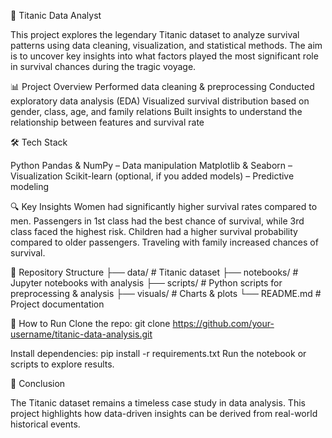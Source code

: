 🚢 Titanic Data Analyst

This project explores the legendary Titanic dataset to analyze survival patterns using data cleaning, visualization, and statistical methods. 
The aim is to uncover key insights into what factors played the most significant role in survival chances during the tragic voyage.

📊 Project Overview
Performed data cleaning & preprocessing
Conducted exploratory data analysis (EDA)
Visualized survival distribution based on gender, class, age, and family relations
Built insights to understand the relationship between features and survival rate

🛠️ Tech Stack

Python
Pandas & NumPy – Data manipulation
Matplotlib & Seaborn – Visualization
Scikit-learn (optional, if you added models) – Predictive modeling

🔍 Key Insights
Women had significantly higher survival rates compared to men.
Passengers in 1st class had the best chance of survival, while 3rd class faced the highest risk.
Children had a higher survival probability compared to older passengers.
Traveling with family increased chances of survival.

📂 Repository Structure
├── data/             # Titanic dataset
├── notebooks/        # Jupyter notebooks with analysis
├── scripts/          # Python scripts for preprocessing & analysis
├── visuals/          # Charts & plots
└── README.md         # Project documentation

🚀 How to Run
Clone the repo:
git clone https://github.com/your-username/titanic-data-analysis.git

Install dependencies:
pip install -r requirements.txt
Run the notebook or scripts to explore results.

📌 Conclusion

The Titanic dataset remains a timeless case study in data analysis. 
This project highlights how data-driven insights can be derived from real-world historical events.
